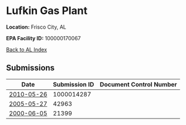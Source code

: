 # Lufkin Gas Plant

**Location:** Frisco City, AL

**EPA Facility ID:** 100000170067

[Back to AL Index](../../index.md)

## Submissions

| Date | Submission ID | Document Control Number |
|------|--------------|-------------------------|
| [2010-05-26](submissions/1000014287.md) | 1000014287 |  |
| [2005-05-27](submissions/42963.md) | 42963 |  |
| [2000-06-05](submissions/21399.md) | 21399 |  |
